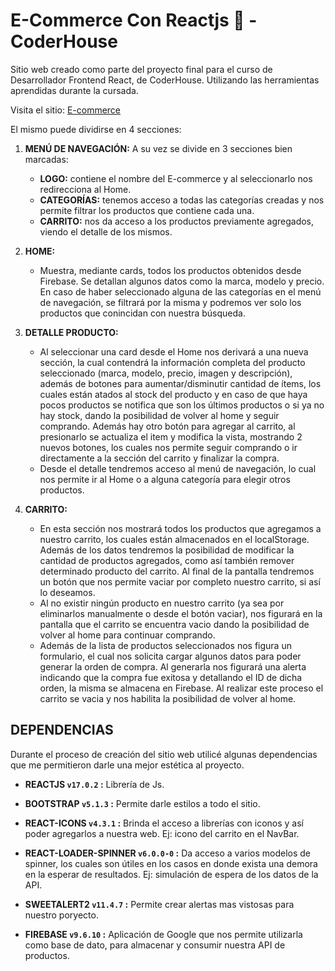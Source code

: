 # **E-Commerce Con Reactjs 🛒 - CoderHouse**

Sitio web creado como parte del proyecto final para el curso de Desarrollador Frontend React, de CoderHouse. Utilizando las herramientas aprendidas durante la cursada.

Visita el sitio: [E-commerce](https://ecommerce-react-gonzalobazzani.netlify.app/ "E-commerce")

El mismo puede dividirse en 4 secciones:

1.  **MENÚ DE NAVEGACIÓN:**
	A su vez se divide en 3 secciones bien marcadas:
    - **LOGO:** contiene el nombre del E-commerce y al seleccionarlo nos redirecciona al Home.
	- **CATEGORÍAS:** tenemos acceso a todas las categorías creadas y nos permite filtrar los productos que contiene cada una.
	- **CARRITO:** nos da acceso a los productos previamente agregados, viendo el detalle de los mismos.

1. **HOME:**
	- Muestra, mediante cards, todos los productos obtenidos desde Firebase. Se detallan algunos datos como la marca, modelo y precio. En caso de haber seleccionado alguna de las categorías en el menú de navegación, se filtrará por la misma y podremos ver solo los productos que conincidan con nuestra búsqueda.

1. **DETALLE PRODUCTO:**
	- Al seleccionar una card desde el Home nos derivará a una nueva sección, la cual contendrá la información completa del producto seleccionado (marca, modelo, precio, imagen y descripción), además de botones para aumentar/disminutir cantidad de ítems, los cuales están atados al stock del producto y en caso de que haya pocos productos se notifica que son los últimos productos o si ya no hay stock, dando la posibilidad de volver al home y seguir comprando. Además hay otro botón para agregar al carrito, al presionarlo se actualiza el item y modifica la vista, mostrando 2 nuevos botones, los cuales nos permite seguir comprando o ir directamente a la sección del carrito y finalizar la compra. 
	- Desde el detalle tendremos acceso al menú de navegación, lo cual nos permite ir al Home o a alguna categoría para elegir otros productos.

1. **CARRITO:**
	- En esta sección nos mostrará todos los productos que agregamos a nuestro carrito, los cuales están almacenados en el localStorage. Además de los datos tendremos la posibilidad de modificar la cantidad de productos agregados, como así también remover determinado producto del carrito. Al final de la pantalla tendremos un botón que nos permite vaciar por completo nuestro carrito, si así lo deseamos.
	- Al no existir ningún producto en nuestro carrito (ya sea por eliminarlos manualmente o desde el botón vaciar), nos figurará en la pantalla que el carrito se encuentra vacio dando la posibilidad de volver al home para continuar comprando.
	- Además de la lista de productos seleccionados nos figura un formulario, el cual nos solicita cargar algunos datos para poder generar la orden de compra. Al generarla nos figurará una alerta indicando que la compra fue exitosa y detallando el ID de dicha orden, la misma se almacena en Firebase. Al realizar este proceso el carrito se vacia y nos habilita la posibilidad de volver al home.

## **DEPENDENCIAS**
Durante el proceso de creación del sitio web utilicé algunas dependencias que me permitieron darle una mejor estética al proyecto.
- **REACTJS `v17.0.2` :** Librería de Js.

- **BOOTSTRAP `v5.1.3` :** Permite darle estilos a todo el sitio.

- **REACT-ICONS `v4.3.1` :** Brinda el acceso a librerías con iconos y así poder agregarlos a nuestra web. Ej: icono del carrito en el NavBar.

- **REACT-LOADER-SPINNER `v6.0.0-0` :** Da acceso a varios modelos de spinner, los cuales son útiles en los casos en donde exista una demora en la esperar de resultados. Ej: simulación de espera de los datos de la API.

- **SWEETALERT2 `v11.4.7` :** Permite crear alertas mas vistosas para nuestro poryecto.

- **FIREBASE `v9.6.10` :** Aplicación de Google que nos permite utilizarla como base de dato, para almacenar y consumir nuestra API de productos.